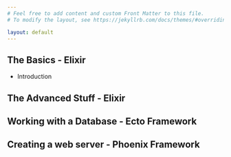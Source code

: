 ```yaml
---
# Feel free to add content and custom Front Matter to this file.
# To modify the layout, see https://jekyllrb.com/docs/themes/#overriding-theme-defaults

layout: default
---
```

## The Basics - Elixir
- Introduction

## The Advanced Stuff - Elixir

## Working with a Database - Ecto Framework

## Creating a web server - Phoenix Framework